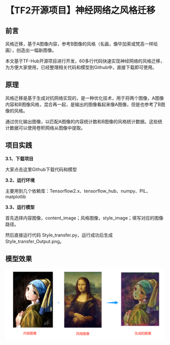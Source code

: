 # 【TF2开源项目】神经网络之风格迁移
## 前言
风格迁移，基于A图像内容，参考B图像的风格（名画，像毕加索或梵高一样绘画），创造出一幅新图像。

本文基于TF-Hub开源项目进行开发，60多行代码快速实现神经网络的风格迁移，为方便大家使用，已经整理相关代码和模型到Github中，直接下载即可使用。

## 原理
风格迁移是基于生成对抗网络实现的，是一种优化技术，用于将两个图像，A图像内容和B图像风格，混合再一起，是输出的图像看起来像A图像，但是也参考了B图像的风格。

通过优化输出图像，以匹配A图像的内容统计数和B图像的风格统计数据。这些统计数据可以使用卷积网络从图像中提取。

## 项目实践
**3.1、下载项目**

大家点击这里Github下载代码和模型

**3.2、运行环境**

主要用到几个依赖库：Tensorflow2.x、tensorflow_hub、numpy、PIL、matplotlib

**3.3、运行模型**

首先选择内容图像，content_image；风格图像，style_image；填写对应的图像路径。

然后直接运行代码 Style_transfer.py，运行成功后生成Style_transfer_Output.png。

## 模型效果
<img src="https://github.com/guo-pu/Tensorflow2/blob/master/Style_transfer/test_picture/Model_effect.png" /><br/>
